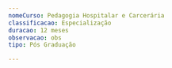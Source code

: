 ```yaml
---
nomeCurso: Pedagogia Hospitalar e Carcerária
classificacao: Especialização
duracao: 12 meses
observacao: obs
tipo: Pós Graduação

---
```


